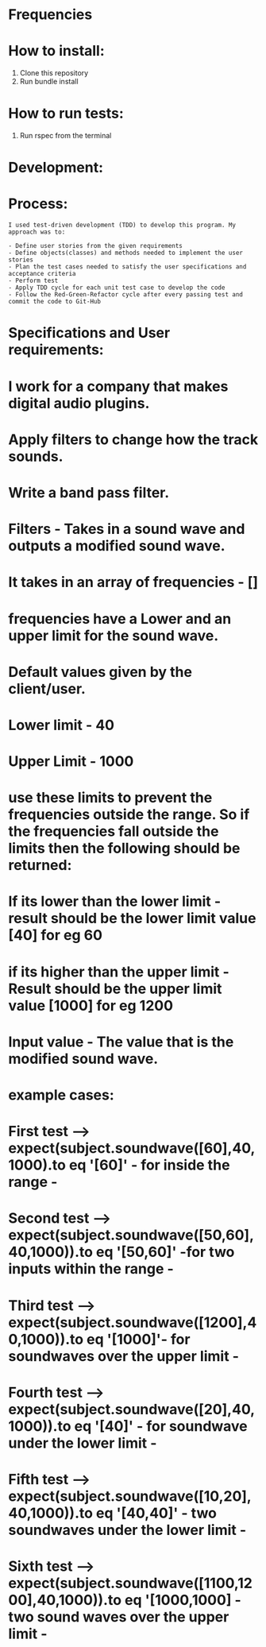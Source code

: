 # Frequencies

# How to install:

1. Clone this repository
2. Run bundle install

# How to run tests:

1. Run rspec from the terminal

# Development:

# Process:
    I used test-driven development (TDD) to develop this program. My approach was to:

    - Define user stories from the given requirements
    - Define objects(classes) and methods needed to implement the user stories
    - Plan the test cases needed to satisfy the user specifications and acceptance criteria
    - Perform test
    - Apply TDD cycle for each unit test case to develop the code
    - Follow the Red-Green-Refactor cycle after every passing test and commit the code to Git-Hub




# Specifications and User requirements:

# I work for a company that makes digital audio plugins. 
# Apply filters to change how the track sounds.
# Write a band pass filter.

# Filters - Takes in a sound wave and outputs a modified sound wave.
# It takes in an array of frequencies - []
# frequencies have a Lower and an upper limit for the sound wave.
# Default values given by the client/user. 
# Lower limit - 40
# Upper Limit - 1000
# use these limits to prevent the frequencies outside the range. So if the frequencies fall outside the limits then the following should be returned:
# If its lower than the lower limit - result should be the lower limit value [40] for eg 60
# if its higher than the upper limit - Result should be the upper limit value [1000] for eg 1200
# Input value - The value that is the modified sound wave.

#  example cases:

#  First test --> expect(subject.soundwave([60],40,1000).to eq '[60]' - for inside the range -

#  Second test --> expect(subject.soundwave([50,60],40,1000)).to eq '[50,60]' -for two inputs within the range -

# Third test --> expect(subject.soundwave([1200],40,1000)).to eq '[1000]'- for soundwaves over the upper limit - 

# Fourth test --> expect(subject.soundwave([20],40,1000)).to eq '[40]' - for soundwave under the lower limit -

# Fifth test --> expect(subject.soundwave([10,20],40,1000)).to eq '[40,40]' - two soundwaves under the lower limit -

# Sixth test --> expect(subject.soundwave([1100,1200],40,1000)).to eq '[1000,1000] - two sound waves over the upper limit -


